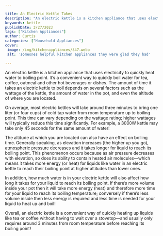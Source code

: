 ```yaml
---

title: An Electric Kettle Takes
description: "An electric kettle is a kitchen appliance that uses electricity to quickly heat water to boiling point. It’s a convenient way to q...check it out to learn"
keywords: kettle
publishDate: 3/27/2023
tags: ["Kitchen Appliances"]
author: Curtis
categories: ["Household Appliances"]
cover: 
 image: /img/kitchenappliances/347.webp
 alt: 'someones helpful kitchen appliances they were glad they had'

---
```


An electric kettle is a kitchen appliance that uses electricity to quickly heat water to boiling point. It’s a convenient way to quickly boil water for tea, coffee, oatmeal and other hot beverages or dishes. The amount of time it takes an electric kettle to boil depends on several factors such as the wattage of the kettle, the amount of water in the pot, and even the altitude of where you are located. 

On average, most electric kettles will take around three minutes to bring one liter (or four cups) of cold tap water from room temperature up to boiling point. This time can vary depending on the wattage rating; higher wattages will typically reduce this time significantly. For example, a 3000W kettle may take only 45 seconds for the same amount of water! 

The altitude at which you are located can also have an effect on boiling time. Generally speaking, as elevation increases (the higher up you go), atmospheric pressure decreases and it takes longer for liquid to reach its boiling point. This phenomenon occurs because as air pressure decreases with elevation, so does its ability to contain heated air molecules—which means it takes more energy (or heat) for liquids like water in an electric kettle to reach their boiling point at higher altitudes than lower ones. 

In addition, how much water is in your electric kettle will also affect how long it takes for your liquid to reach its boiling point. If there’s more volume inside your pot then it will take more energy (heat) and therefore more time for your liquid to reach its boiling temperature; conversely if there’s less volume inside then less energy is required and less time is needed for your liquid to heat up and boil! 

Overall, an electric kettle is a convenient way of quickly heating up liquids like tea or coffee without having to wait over a stovetop—and usually only requires around 3 minutes from room temperature before reaching its boiling point!
